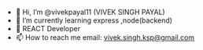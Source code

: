 - 👋 Hi, I’m @vivekpayal11 (VIVEK SINGH PAYAL)
- 🌱 I’m currently learning express ,node(backend)
- 💞️ REACT Developer
- 📫 How to reach me 
email: vivek.singh.ksp@gmail.com


<!---
vivekpayal11/vivekpayal11 is a ✨ special ✨ repository because its `README.md` (this file) appears on your GitHub profile.
You can click the Preview link to take a look at your changes.
--->
